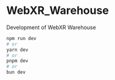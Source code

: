 # WebXR_Warehouse
Development of WebXR Warehouse


```bash
npm run dev
# or
yarn dev
# or
pnpm dev
# or
bun dev

